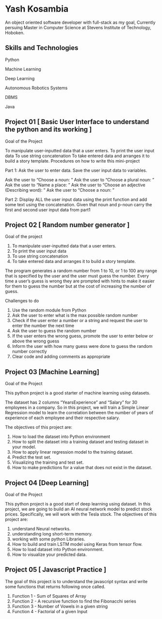 
# Yash Kosambia

An object oriented software developer with full-stack as my goal, Currently persuing Master in Computer Science at Stevens Institute of Technology, Hoboken. 


## Skills and Technologies 


Python

Machine Learning

Deep Learning

Autonomous Robotics Systems

DBMS

Java
## Project 01   [ Basic User Interface to understand the python and its working ]

Goal of the Project

To manipulate user-inputted data that a user enters.
To print the user input data
To use string concatenation
To take entered data and arranges it to build a story template. 
Procedures on how to write this mini-project

Part 1: Ask the user to enter data. Save the user input data to variables. 

 

Ask the user to “Choose a noun: ”
Ask the user to “Choose a plural noun: ”
Ask the user to “Name a place: ”
Ask the user to “Choose an adjective (Describing word): ”
Ask the user to “Choose a noun: ”
 

Part 2: Display ALL the user input data using the print function and add some text using the concatenation. 
Given that noun and p-noun carry the first and second user input data from part1


## Project 02   [ Random number generator ]

Goal of the project

1. To manipulate user-inputted data that a user enters.
2. To print the user input data
3. To use string concatenation
4. To take entered data and arranges it to build a story template.


The program generates a random number from 1 to 10, or 1 to 100 any range that is specified by the user and the user must guess the number. Every time a user’s guess is wrong they are prompted with hints to make it easier for them to guess the number but at the cost of increasing the number of guess.


Challenges to do 

1. Use the random module from Python
2. Ask the user to enter what is the max possible random number 
3. Check if the user enter a number or a string and request the user to enter the number the next time 
4. Ask the user to guess the random number 
5. If the user enters the wrong guess, promote the user to enter below or above the wrong guess 
6. Inform the user with how many guess were done to guess the random number correctly 
7. Clear code and adding comments as appropriate 



## Project 03   [Machine Learning]

Goal of the Project

This python project is a good starter of machine learning using datasets. 

The dataset has 2 columns “YearsExperience” and “Salary” for 30 employees in a company. So in this project, we will train a Simple Linear Regression model to learn the correlation between the number of years of experience of each employee and their respective salary. 

The objectives of this project are: 
1. How to load the dataset into Python environment 
2. How to split the dataset into a training dataset and testing dataset in your model. 
3. How to apply linear regression model to the training dataset. 
4. Predict the test set. 
5. Visualizing the training and test set. 
6. How to make predictions for a value that does not exist in the dataset.
## Project 04   [Deep Learning]

Goal of the Project

This python project is a good start of deep learning using dataset.
In this project, we are going to build an AI neural network model to predict stock prices. Specifically, we
will work with the Tesla stock.
The objectives of this project are:
1. understand Neural networks.
2. understanding long short-term memory. 
3. working with some python Libraries.
4. How to build and train LSTM model using Keras from tensor flow.
5. How to load dataset into Python environment.
6. How to visualize your predicted data. 


## Project 05 [ Javascript Practice ]

The goal of this project is to understand the javascript syntax and write some functions that returns following once called. 

1. Function 1 - Sum of Squares of Array 
2. Function 2 - A recursive function to find the Fibonacchi series
3. Function 3 - Number of Vowels in a given string
4. Function 4 - Factorial of a given Input 
